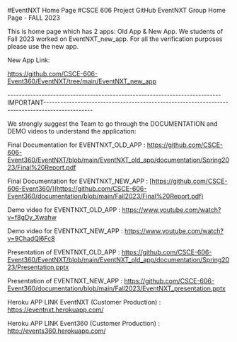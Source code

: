 #EventNXT Home Page
#CSCE 606 Project GitHub EventNXT Group Home Page - FALL 2023

This is home page which has 2 apps: Old App & New App.
We students of Fall 2023 worked on EventNXT_new_app. For all the verification purposes please use the new app.

New App Link:

https://github.com/CSCE-606-Event360/EventNXT/tree/main/EventNXT_new_app

---------------------------------------------------------------------------IMPORTANT-----------------------------------------------------------------------------------------------

We strongly suggest the Team to go through the DOCUMENTATION and DEMO videos to understand the application:

Final Documentation for EVENTNXT_OLD_APP : https://github.com/CSCE-606-Event360/EventNXT/blob/main/EventNXT_old_app/documentation/Spring2023/Final%20Report.pdf

Final Documentation for EVENTNXT_NEW_APP : [https://github.com/CSCE-606-Event360/](https://github.com/CSCE-606-Event360/documentation/blob/main/Fall2023/Final%20Report.pdf)

Demo video for EVENTNXT_OLD_APP : https://www.youtube.com/watch?v=f8gDy_Xwahw

Demo video for EVENTNXT_NEW_APP : https://www.youtube.com/watch?v=9ChadQl6Fc8

Presentation of EVENTNXT_OLD_APP : https://github.com/CSCE-606-Event360/EventNXT/blob/main/EventNXT_old_app/documentation/Spring2023/Presentation.pptx

Presentation of EVENTNXT_NEW_APP : https://github.com/CSCE-606-Event360/documentation/blob/main/Fall2023/EventNXT_presentation.pptx

Heroku APP LINK EventNXT (Customer Production) : https://eventnxt.herokuapp.com/

Heroku APP LINK Event360 (Customer Production) : http://events360.herokuapp.com/



